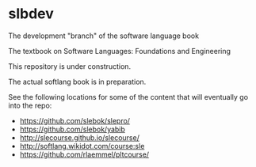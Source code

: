 # slbdev

The development "branch" of the software language book

The textbook on Software Languages: Foundations and Engineering

This repository is under construction.

The actual softlang book is in preparation.

See the following locations for some of the content that will eventually go into the repo:

* https://github.com/slebok/slepro/
* https://github.com/slebok/yabib
* http://slecourse.github.io/slecourse/
* http://softlang.wikidot.com/course:sle
* https://github.com/rlaemmel/pltcourse/

